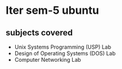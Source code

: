 # Iter sem-5 ubuntu
## subjects covered
* Unix Systems Programming (USP) Lab
* Design of Operating Systems (DOS) Lab
* Computer Networking Lab
